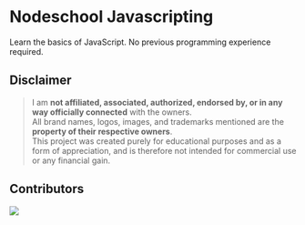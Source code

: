 <div align="left">
  <h1>Nodeschool Javascripting</h1>
</div>

<p>Learn the basics of JavaScript. No previous programming experience required.</p>

## Disclaimer
> I am **not affiliated, associated, authorized, endorsed by, or in any way officially connected** with the owners. </br>
> All brand names, logos, images, and trademarks mentioned are the **property of their respective owners**. </br>
> This project was created purely for educational purposes and as a form of appreciation, and is therefore not intended for commercial use or any financial gain.

## Contributors

<div align="left">
<a href="https://github.com/hanyaseorangpelajar/miscmisc/graphs/contributors">
  <img src="https://contrib.rocks/image?repo=hanyaseorangpelajar/miscmisc" />
</a>
</div>
